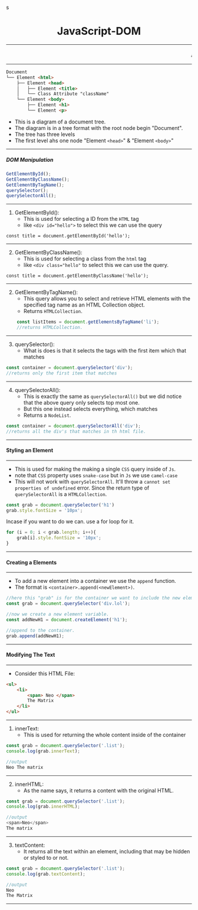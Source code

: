 s<h1 style="text-align: center">JavaScript-DOM</h1>
<hr>
<marquee style="font-size: 20px">Accessing the tags in HTML</marquee>
<hr>

```markdown
Document
└── Element <html>
    ├── Element <head>
    │   ├── Element <title>
    │   └── Class Attribute "className"
    └── Element <body>
        ├── Element <h1>
        └── Element <p>

```
- This is a diagram of a document tree.
- The diagram is in a tree format with the root node begin "Document".
- The tree has three levels
- The first level ahs one node "Element `<head>`" & "Element `<body>`"
---
##### DOM Manipulation

```Javascript
GetElementById();
GetElementByClassName();
GetElementByTagName();
querySelector();
querySelectorAll();
```
---
1. GetElementById():
	- This is used for selecting a ID from the `HTML` tag
	- like `<div id="hello">` to select this we can use the query
```Js
const title = document.getElementById('hello');
```
---

2. GetElementByClassName():
	- This is used for selecting a class from the `html` tag
	- like `<div class="hello"` to select this we can use the query.
```Js
const title = document.getElementByClassName('hello');
```
---

2. GetElementByTagName(): 
	- This query allows you to select and retrieve HTML elements with the specified tag name as an HTML Collection object.
	- Returns `HTMLCollection`.
```js
	const listItems = document.getElementsByTagName('li');
	//returns HTMLCollection.
```
---
3. querySelector():
	- What is does is that it selects the tags with the first item which that matches
```js
const container = document.querySelector('div');
//returns only the first item that matches
```
---
4. querySelectorAll():
	- This is exactly the same as `querySelectorAll()` but we did notice that the above query only selects top most one.
	- But this one instead selects everything, which matches
	- Returns a `NodeList`.
```js 
const container = document.querySelectorAll('div');
//returns all the div's that matches in th html file.
```
---
#### Styling an Element
---
- This is used for making the making a single `CSS` query inside of `Js`.
- note that `CSS` property uses `snake-case` but in `Js` we use  `camel-case`
- This will not work with `querySelectorAll`. It'll throw a `cannot set properties of undefined` error. Since the return type of `querySelectorAll` is a `HTMLCollection`.
```js
const grab = document.querySelector('h1')
grab.style.fontSize = '10px';
```
Incase if you want to do we can. use a for loop for it.
```js
for (i = 0; i < grab.length; i++){
	grab[i].style.fontSize = '10px';
}
```
---
#### Creating a Elements
---
- To add a new element into a container we use the `append` function.
- The format is `<container>.append(<newElement>)`.
```js
//here this "grab" is for the container we want to include the new element.
const grab = document.querySelector('div.lol');

//now we create a new element variable.
const addNewH1 = document.createElement('h1');

//append to the container.
grab.append(addNewH1);
```
---
#### Modifying The Text
---
- Consider this HTML File:
```html
<ul>
	<li>
		<span> Neo </span>
		The Matrix
	</li>
</ul>
```
--- 
1. innerText:
	- This is used for returning the whole content inside of the container
```js
const grab = document.querySelector('.list');
console.log(grab.innerText);

//output 
Neo The matrix
```
---
2. innerHTML:
	- As the name says, it returns a content with the original HTML. 
```js
const grab = document.querySelector('.list');
console.log(grab.innerHTML);

//output
<span>Neo</span>
The matrix
```
---

3. textContent:
	- It returns all the text within an element, including that may be hidden or styled to or not.
```js
const grab = document.querySelector('.list');
console.log(grab.textContent);

//output
Neo
The Matrix
```
---
